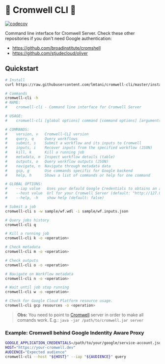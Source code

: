 # :pig2: Cromwell CLI :rocket:

[![codecov](https://codecov.io/gh/lmtani/cromwell-cli/branch/master/graph/badge.svg?token=IZHS203UA7)](https://codecov.io/gh/lmtani/cromwell-cli)

Command line interface for Cromwell Server. Check these other repositories if you don't need Google authentication:

- https://github.com/broadinstitute/cromshell
- https://github.com/stjudecloud/oliver

## Quickstart

```bash
# Install
curl https://raw.githubusercontent.com/lmtani/cromwell-cli/master/install.sh | bash

# Commands
cromwell-cli -h
# NAME:
#    cromwell-cli - Command line interface for Cromwell Server

# USAGE:
#    cromwell-cli [global options] command [command options] [arguments...]

# COMMANDS:
#    version, v   Cromwell-CLI version
#    query, q     Query workflows
#    submit, s    Submit a workflow and its inputs to Cromwell
#    inputs, i    Recover inputs from the specified workflow (JSON)
#    kill, k      Kill a running job
#    metadata, m  Inspect workflow details (table)
#    outputs, o   Query workflow outputs (JSON)
#    navigate, n  Navigate through metadata data
#    gcp, g       Use commands specific for Google backend
#    help, h      Shows a list of commands or help for one command

# GLOBAL OPTIONS:
#    --iap value   Uses your defauld Google Credentials to obtains an access token to this audience.
#    --host value  Url for your Cromwell Server (default: "http://127.0.0.1:8000")
#    --help, -h    show help (default: false)

# Submit a job
cromwell-cli s -w sample/wf.wdl -i sample/wf.inputs.json

# Query jobs history
cromwell-cli q

# Kill a running job
cromwell-cli k -o <operation>

# Check metadata
cromwell-cli m -o <operation>

# Check outputs
cromwell-cli o -o <operation>

# Navigate on Workflow metadata
cromwell-cli n -o <operation>

# Wait until job stop running
cromwell-cli w -o <operation>

# Check for Google Cloud Platform resource usage.
cromwell-cli gcp resources -o <operation>
```

> **Obs:** You need to point to [Cromwell](https://github.com/broadinstitute/cromwell/releases/tag/53.1) server in order to make all comands work. E.g.: `java -jar /path/to/cromwell.jar server`

### Example: Cromwell behind Google Indentity Aware Proxy

```bash
GOOGLE_APPLICATION_CREDENTIALS=/path/to/your/google/service-account.json
HOST="https://your-cromwell.dev"
AUDIENCE="Expected audience"
cromwell-cli --host "${HOST}" --iap "${AUDIENCE}" query
```
